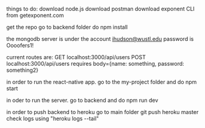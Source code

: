 things to do:
download node.js
download postman
download exponent CLI from getexponent.com

get the repo
go to backend folder
do npm install

the mongodb server is under the account ihudson@wustl.edu password is Oooofers1!

current routes are:
GET localhost:3000/api/users
POST localhost:3000/api/users
	requires body={name: something, password: something2}
	
in order to run the react-native app. go to the my-project folder and do npm start

in oder to run the server. go to backend and do npm run dev


in order to push backend to heroku
go to main folder
git push heroku master
check logs using "heroku logs --tail"